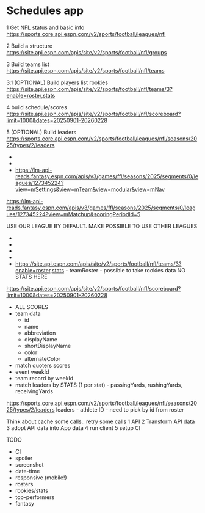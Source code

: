 # Schedules app

1 Get NFL status and basic info
https://sports.core.api.espn.com/v2/sports/football/leagues/nfl

2 Build a structure
https://site.api.espn.com/apis/site/v2/sports/football/nfl/groups

3 Build teams list
https://site.api.espn.com/apis/site/v2/sports/football/nfl/teams

3.1 (OPTIONAL) Build players list rookies
https://site.api.espn.com/apis/site/v2/sports/football/nfl/teams/3?enable=roster,stats

4 build schedule/scores
https://site.api.espn.com/apis/site/v2/sports/football/nfl/scoreboard?limit=1000&dates=20250901-20260228

5 (OPTIONAL) Build leaders
https://sports.core.api.espn.com/v2/sports/football/leagues/nfl/seasons/2025/types/2/leaders

-
-
- https://lm-api-reads.fantasy.espn.com/apis/v3/games/ffl/seasons/2025/segments/0/leagues/127345224?view=mSettings&view=mTeam&view=modular&view=mNav

https://lm-api-reads.fantasy.espn.com/apis/v3/games/ffl/seasons/2025/segments/0/leagues/127345224?view=mMatchup&scoringPeriodId=5

USE OUR LEAGUE BY DEFAULT.
MAKE POSSIBLE TO USE OTHER LEAGUES

-
-
-
-
- https://site.api.espn.com/apis/site/v2/sports/football/nfl/teams/3?enable=roster,stats - teamRoster - possible to take rookies data
  NO STATS HERE

https://site.api.espn.com/apis/site/v2/sports/football/nfl/scoreboard?limit=1000&dates=20250901-20260228

- ALL SCORES
- team data
  - id
  - name
  - abbreviation
  - displayName
  - shortDisplayName
  - color
  - alternateColor
- match quoters scores
- event weekId
- team record by weekId
- match leaders by STATS (1 per stat) - passingYards, rushingYards, receivingYards

https://sports.core.api.espn.com/v2/sports/football/leagues/nfl/seasons/2025/types/2/leaders
leaders - athlete ID - need to pick by id from roster

Think about cache some calls.. retry some calls
1 API
2 Transform API data
3 adopt API data into App data
4 run client
5 setup CI



TODO
- CI
- spoiler
- screenshot
- date-time
- responsive (mobile!)
- rosters
- rookies/stats
- top-performers
- fantasy
